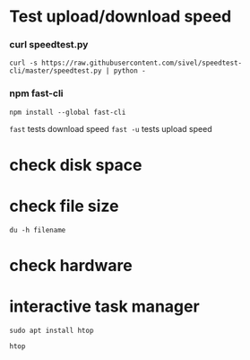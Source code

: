 # Test upload/download speed

### curl speedtest.py
`curl -s https://raw.githubusercontent.com/sivel/speedtest-cli/master/speedtest.py | python -`

### npm fast-cli
`npm install --global fast-cli`

`fast`      tests download speed
`fast -u`   tests upload speed

# check disk space

# check file size
`du -h filename`

# check hardware

# interactive task manager

`sudo apt install htop`

`htop`